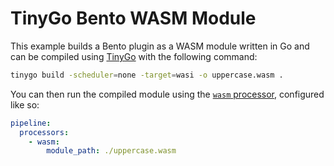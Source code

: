 TinyGo Bento WASM Module
==========================

This example builds a Bento plugin as a WASM module written in Go and can be compiled using [TinyGo][tinygo] with the following command:

```sh
tinygo build -scheduler=none -target=wasi -o uppercase.wasm .
```

You can then run the compiled module using the [`wasm` processor][processor.wasm], configured like so:

```yaml
pipeline:
  processors:
    - wasm:
        module_path: ./uppercase.wasm
```

[TinyGo]: https://tinygo.org/
[processor.wasm]: https://www.benthos.dev/docs/components/processors/wasm
